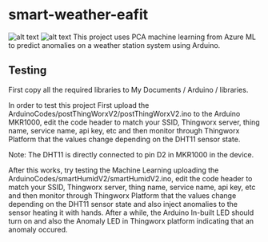 # smart-weather-eafit
![alt text](https://raw.githubusercontent.com/tidusdavid/smart-weather-eafit/master/Resources/Architecture.png)
![alt text](https://raw.githubusercontent.com/tidusdavid/smart-weather-eafit/master/Resources/Device.jpg)
This project uses PCA machine learning from Azure ML to predict anomalies on a weather station system using Arduino.

## Testing
First copy all the required libraries to My Documents / Arduino / libraries.

In order to test this project
First upload the ArduinoCodes/postThingWorxV2/postThingWorxV2.ino to the Arduino MKR1000, edit the code header to match your SSID, Thingworx server, thing name, service name, api key, etc and then monitor through Thingworx Platform that the values change depending on the DHT11 sensor state.

Note: The DHT11 is directly connected to pin D2 in MKR1000 in the device.

After this works, try testing the Machine Learning uploading the ArduinoCodes/smartHumidV2/smartHumidV2.ino, edit the code header to match your SSID, Thingworx server, thing name, service name, api key, etc and then monitor through Thingworx Platform that the values change depending on the DHT11 sensor state and also inject anomalies to the sensor heating it with hands. After a while, the Arduino In-built LED should turn on and also the Anomaly LED in Thingworx platform indicating that an anomaly occured.
